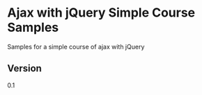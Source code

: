 Ajax with jQuery Simple Course Samples
======================================

Samples for a simple course of ajax with jQuery


Version
-

0.1